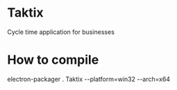 # Taktix
Cycle time application for businesses

# How to compile
electron-packager . Taktix --platform=win32 --arch=x64